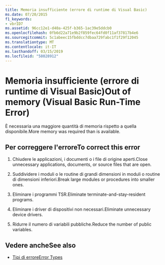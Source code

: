 ```yaml
---
title: Memoria insufficiente (errore di runtime di Visual Basic)
ms.date: 07/20/2015
f1_keywords:
- vbrID7
ms.assetid: 96cc12e1-d40a-425f-b365-1ac39e5ddcb0
ms.openlocfilehash: 0fb6d22a71e9b2f859fec64fd0f11af37817b4e6
ms.sourcegitcommit: 5c1abeec15fbddcc7dbaa729fabc1f1f29f12045
ms.translationtype: MT
ms.contentlocale: it-IT
ms.lasthandoff: 03/15/2019
ms.locfileid: "58028912"
---
```

# <a name="out-of-memory-visual-basic-run-time-error"></a><span data-ttu-id="45715-102">Memoria insufficiente (errore di runtime di Visual Basic)</span><span class="sxs-lookup"><span data-stu-id="45715-102">Out of memory (Visual Basic Run-Time Error)</span></span>
<span data-ttu-id="45715-103">È necessaria una maggiore quantità di memoria rispetto a quella disponibile.</span><span class="sxs-lookup"><span data-stu-id="45715-103">More memory was required than is available.</span></span>  
  
## <a name="to-correct-this-error"></a><span data-ttu-id="45715-104">Per correggere l'errore</span><span class="sxs-lookup"><span data-stu-id="45715-104">To correct this error</span></span>  
  
1.  <span data-ttu-id="45715-105">Chiudere le applicazioni, i documenti o i file di origine aperti.</span><span class="sxs-lookup"><span data-stu-id="45715-105">Close unnecessary applications, documents, or source files that are open.</span></span>  
  
2.  <span data-ttu-id="45715-106">Suddividere i moduli o le routine di grandi dimensioni in moduli o routine di dimensioni inferiori.</span><span class="sxs-lookup"><span data-stu-id="45715-106">Break large modules or procedures into smaller ones.</span></span>  
  
3.  <span data-ttu-id="45715-107">Eliminare i programmi TSR.</span><span class="sxs-lookup"><span data-stu-id="45715-107">Eliminate terminate-and-stay-resident programs.</span></span>  
  
4.  <span data-ttu-id="45715-108">Eliminare i driver di dispositivi non necessari.</span><span class="sxs-lookup"><span data-stu-id="45715-108">Eliminate unnecessary device drivers.</span></span>  
  
5.  <span data-ttu-id="45715-109">Ridurre il numero di variabili pubbliche.</span><span class="sxs-lookup"><span data-stu-id="45715-109">Reduce the number of public variables.</span></span>  
  
## <a name="see-also"></a><span data-ttu-id="45715-110">Vedere anche</span><span class="sxs-lookup"><span data-stu-id="45715-110">See also</span></span>

- [<span data-ttu-id="45715-111">Tipi di errore</span><span class="sxs-lookup"><span data-stu-id="45715-111">Error Types</span></span>](../../visual-basic/programming-guide/language-features/error-types.md)
